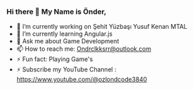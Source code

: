 ### Hi there 👋 My Name is Önder,
- 🔭 I’m currently working on Şehit Yüzbaşı Yusuf Kenan MTAL
- 🌱 I’m currently learning Angular.js
- 💬 Ask me about Game Development
- 📫 How to reach me: Ondrclkksrr@outlook.com
- ⚡ Fun fact: Playing Game's
- ⚡ Subscribe my YouTube Channel : https://www.youtube.com/@ozlondcode3840 

<!--
**Ondrclkksrr/ondrclkksrr** is a ✨ _special_ ✨ repository because its `README.md` (this file) appears on your GitHub profile.

Here are some ideas to get you started:

- 🔭 I’m currently working on Şehit Yüzbaşı Yusuf Kenan MTAL
- 🌱 I’m currently learning Angular.js
- 💬 Ask me about Game Development
- 📫 How to reach me: Ondrclkksrr@outlook.com
- ⚡ Fun fact: Playing Game's
-->
